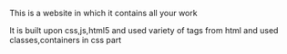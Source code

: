 This is a website in which it contains all your work



It is built upon css,js,html5 and used variety of tags from html and used classes,containers in css part
